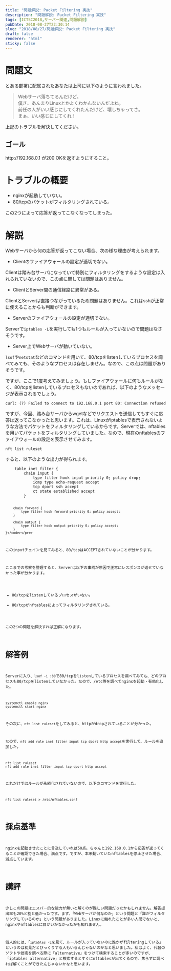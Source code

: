 ```yaml
---
title: "問題解説: Packet Filtering 実技"
description: "問題解説: Packet Filtering 実技"
tags: [ICTSC2018,サーバー関連,問題解説]
pubDate: 2018-08-27T22:30:14
slug: "2018/08/27/問題解説: Packet Filtering 実技"
draft: false
renderer: "html"
sticky: false
---
```


<h1>問題文</h1>
<p>とある部署に配属されたあなたは上司に以下のように言われました。</p>
<blockquote><p>
  Webサーバ落ちてるんだけど。<br />
  僕さ、あんまりLinuxとかよくわかんないんだよね。<br />
  前任の人がいい感じにしてくれたんだけど、壊しちゃってさ。<br />
  まぁ、いい感じにしてくれ！
</p></blockquote>
<p>上記のトラブルを解決してください。</p>
<h2>ゴール</h2>
<p>http://192.168.0.1 が200 OKを返すようにすること。</p>
<h1>トラブルの概要</h1>
<ul>
<li>nginxが起動していない。</li>
<li>80/tcpのパケットがフィルタリングされている。</li>
</ul>
<p>この2つによって応答が返ってこなくなってしまった。</p>
<h1>解説</h1>
<p>Webサーバから何の応答が返ってこない場合、次の様な理由が考えられます。</p>
<ul>
<li>Clientのファイアウォールの設定が適切でない。</li>
</ul>
<p>Clientは踏み台サーバになっていて特別にフィルタリングをするような設定は入れられていないので、この点に関しては問題はありません。</p>
<ul>
<li>ClientとServer間の通信経路に異常がある。</li>
</ul>
<p>ClientとServerは直接つながっているため問題はありません。これはsshが正常に使えることからも判断ができます。</p>
<ul>
<li>Serverのファイアウォールの設定が適切でない。</li>
</ul>
<p>Serverで<code>iptables -L</code>を実行しても1つもルールが入っていないので問題はなさそうです。</p>
<ul>
<li>Server上でWebサーバが動いていない。</li>
</ul>
<p><code>lsof</code>や<code>netstat</code>などのコマンドを用いて、80/tcpをlistenしているプロセスを調べてみても、そのようなプロセスは存在しません。なので、この点は問題がありそうです。</p>
<p>ですが、ここで1度考えてみましょう。もしファイアウォールに何もルールがなく、80/tcpをlistenしているプロセスもないのであれば、以下のようなメッセージが表示されるでしょう。</p>
<pre class="brush: plain; title: ; title: ; notranslate" title=""><code>curl: (7) Failed to connect to 192.168.0.1 port 80: Connection refused</code></pre>
<p>ですが、今回、踏み台サーバからwgetなどでリクエストを送信してもすぐに応答は返ってこなかったと思います。これは、Linuxがiptablesで表示されないような方法でパケットをフィルタリングしているからです。Serverでは、nftablesを用いてパケットをフィルタリングしていました。なので、現在のnftablesのファイアウォールの設定を表示させてみます。</p>
<pre class="brush: plain; title: ; title: ; notranslate" title=""><code>nft list ruleset</code></pre>
<p>すると、以下のような出力が得られます。</p>
<pre class="brush: plain; title: ; title: ; notranslate" title=""><code>    table inet filter {
        chain input {
            type filter hook input priority 0; policy drop;
            icmp type echo-request accept
            tcp dport ssh accept
            ct state established accept
        }

        chain forward {
            type filter hook forward priority 0; policy accept;
        }

        chain output {
            type filter hook output priority 0; policy accept;
        }
    }</code></pre>
<p>このinputチェインを見てみると、80/tcpはACCEPTされていないことが分かります。</p>
<p>ここまでの考察を整理すると、Serverは以下の事柄が原因で正常にレスポンスが返せていなかった事が分かります。</p>
<ul>
<li>80/tcpをlistenしているプロセスがいない。</li>
<li>80/tcpがnftablesによってフィルタリングされている。</li>
</ul>
<p>この2つの問題を解決すれば正解になります。</p>
<h1>解答例</h1>
<p>Serverに入り、<code>lsof -i :80</code>で80/tcpをlistenしているプロセスを調べてみても、どのプロセスも80/tcpをlistenしていなかった。なので、/etc等を調べてnginxを起動・有効化した。</p>
<pre class="brush: bash; title: ; title: ; notranslate" title=""><code>systemctl enable nginx
systemctl start nginx</code></pre>
<p>その次に、<code>nft list ruleset</code>をしてみると、httpがdropされていることが分かった。</p>
<p>なので、<code>nft add rule inet filter input tcp dport http accept</code>を実行して、ルールを追加した。</p>
<pre class="brush: bash; title: ; title: ; notranslate" title=""><code>nft list ruleset
nft add rule inet filter input tcp dport http accept</code></pre>
<p>これだけではルールが永続化されていないので、以下のコマンドを実行した。</p>
<pre class="brush: bash; title: ; title: ; notranslate" title=""><code>nft list ruleset &gt; /etc/nftables.conf</code></pre>
<h1>採点基準</h1>
<p>nginxを起動させたことに言及していれば50点。ちゃんと192.168.0.1から応答が返ってくることが確認できた場合、満点です。ですが、本来動いていたnftablesを停止させた場合、減点しています。</p>
<h1>講評</h1>
<p>少しこの問題はエスパー的な能力が無いと解くのが難しい問題だったかもしれません。解答提出率も20%と割と低かったです。まず、「Webサーバが何なのか」という問題と「誰がフィルタリングしているのか」という問題がありました。Linuxに触れたことが多い人間でないと、nginxやnftablesに目がいかなかったかも知れません。</p>
<p>個人的には、「<code>iptables -L</code>を見て、ルールが入っていないのに誰かがfilteringしている」というのは初見だとびっくりする人もいるんじゃないのかなと思いました。私はよく、代替のソフトや技術を調べる際に「alternative」をつけて検索することが多いのですが、「iptables alternative」と検索するとすぐにnftablesが出てくるので、焦らずに調べれば解くことができたんじゃないかなと思います。</p>
